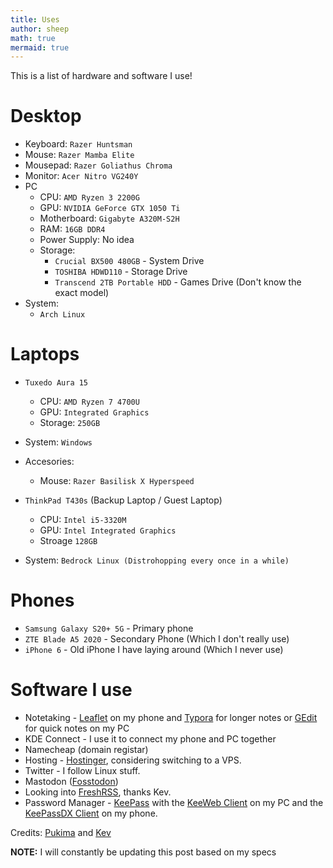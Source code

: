 ```yaml
---
title: Uses
author: sheep
math: true
mermaid: true
---
```


This is a list of hardware and software I use!

# Desktop
* Keyboard: `Razer Huntsman`
* Mouse: `Razer Mamba Elite`
* Mousepad: `Razer Goliathus Chroma`
* Monitor: `Acer Nitro VG240Y`
* PC
  * CPU: `AMD Ryzen 3 2200G`
  * GPU: `NVIDIA GeForce GTX 1050 Ti`
  * Motherboard: `Gigabyte A320M-S2H`
  * RAM: `16GB DDR4`
  * Power Supply: No idea
  * Storage:
    * `Crucial BX500 480GB` - System Drive
    * `TOSHIBA HDWD110` - Storage Drive
    * `Transcend 2TB Portable HDD` - Games Drive (Don't know the exact model)
* System:
  * `Arch Linux`

# Laptops
* `Tuxedo Aura 15`
  * CPU: `AMD Ryzen 7 4700U`
  * GPU: `Integrated Graphics`
  * Storage: `250GB`
* System: `Windows`

* Accesories: 
  * Mouse: `Razer Basilisk X Hyperspeed` 

* `ThinkPad T430s` (Backup Laptop / Guest Laptop)
  * CPU: `Intel i5-3320M`
  * GPU: `Intel Integrated Graphics`
  * Stroage `128GB`
* System: `Bedrock Linux (Distrohopping every once in a while)`

# Phones
* `Samsung Galaxy S20+ 5G` - Primary phone
* `ZTE Blade A5 2020` - Secondary Phone (Which I don't really use)
* `iPhone 6` - Old iPhone I have laying around (Which I never use)

# Software I use
* Notetaking - [Leaflet](https://play.google.com/store/apps/details?id=com.potatoproject.notes) on my phone and [Typora](https://typora.io/) for longer notes or [GEdit](https://wiki.gnome.org/Apps/Gedit) for quick notes on my PC
* KDE Connect - I use it to connect my phone and PC together
* Namecheap (domain registar)
* Hosting - [Hostinger](https://hostinger.com), considering switching to a VPS.
* Twitter - I follow Linux stuff.
* Mastodon ([Fosstodon](https://fosstodon.org/))
* Looking into [FreshRSS](https://www.freshrss.org/), thanks Kev.
* Password Manager - [KeePass](https://keepass.info/) with the [KeeWeb Client](https://keeweb.info/) on my PC and the [KeePassDX Client](https://www.keepassdx.com/) on my phone.

Credits:
[Pukima](https://pukima.site/notes/my-tech/) and [Kev](https://kevq.uk/uses/)

**NOTE:** I will constantly be updating this post based on my specs

